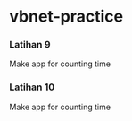 # vbnet-practice

<h3>Latihan 9 </h3>
Make app for counting time

<h3>Latihan 10 </h3>

Make app for counting time 
